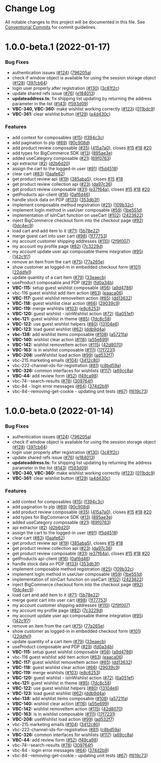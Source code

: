# Change Log

All notable changes to this project will be documented in this file.
See [Conventional Commits](https://conventionalcommits.org) for commit guidelines.


# 1.0.0-beta.1 (2022-01-17)


### Bug Fixes

* authentication issues ([#124](https://github.com/vuestorefront/bigcommerce/issues/124)) ([796205a](https://github.com/vuestorefront/bigcommerce/commit/796205aec0cfd3ab468e9734f7977aadc5ccc9ad))
* check if window object is available for using the session storage object ([#128](https://github.com/vuestorefront/bigcommerce/issues/128)) ([397cb64](https://github.com/vuestorefront/bigcommerce/commit/397cb648cd4caafbb7ff7317ee3d1c5a70c01b77))
* login user properly after registration ([#130](https://github.com/vuestorefront/bigcommerce/issues/130)) ([3c81f2c](https://github.com/vuestorefront/bigcommerce/commit/3c81f2c09873e99058dd753d55ae509e76742872))
* update shared refs issue ([#76](https://github.com/vuestorefront/bigcommerce/issues/76)) ([e184013](https://github.com/vuestorefront/bigcommerce/commit/e1840134a51f4ce9b293b97cd5a68c25d4d952f2))
* **updateaddress.ts:** fix shipping list updating by returning the address parameter in the list ([#143](https://github.com/vuestorefront/bigcommerce/issues/143)) ([f593d09](https://github.com/vuestorefront/bigcommerce/commit/f593d0929be0b82bb535d51bd34f863cf4c5c856))
* **VBC-340, VBC-360:** make wishlist working correctly ([#123](https://github.com/vuestorefront/bigcommerce/issues/123)) ([011bdc9](https://github.com/vuestorefront/bigcommerce/commit/011bdc9325fa36b718b1a34cbb2a1a0bc1dca7cd))
* **VBC-361:** clear wishlist button ([#129](https://github.com/vuestorefront/bigcommerce/issues/129)) ([a4d430c](https://github.com/vuestorefront/bigcommerce/commit/a4d430c65fecbe7c9fc4655d31c1d18c2ceec36c))


### Features

* add context for composables ([#15](https://github.com/vuestorefront/bigcommerce/issues/15)) ([f394c3c](https://github.com/vuestorefront/bigcommerce/commit/f394c3c65725d2f96dfd9c1ce9e7ea91a990b6c8))
* add pagination to plp ([#69](https://github.com/vuestorefront/bigcommerce/issues/69)) ([90c908d](https://github.com/vuestorefront/bigcommerce/commit/90c908d873c9aad25c3f2ab3e838f57e1ce0f6ab))
* add product review composable ([#35](https://github.com/vuestorefront/bigcommerce/issues/35)) ([415a7a0](https://github.com/vuestorefront/bigcommerce/commit/415a7a0b547ea8501a5af3d65f0b4ca45d68f160)), closes [#15](https://github.com/vuestorefront/bigcommerce/issues/15) [#18](https://github.com/vuestorefront/bigcommerce/issues/18) [#20](https://github.com/vuestorefront/bigcommerce/issues/20)
* add types for BigCommerce SDK ([#13](https://github.com/vuestorefront/bigcommerce/issues/13)) ([895ae3e](https://github.com/vuestorefront/bigcommerce/commit/895ae3e621f1b16efa9496a8196eda1175bac9e3))
* added useCategory composable ([#21](https://github.com/vuestorefront/bigcommerce/issues/21)) ([69f0763](https://github.com/vuestorefront/bigcommerce/commit/69f0763f3475b104e420b2a170cb63ecbe6172b5))
* api extractor ([#2](https://github.com/vuestorefront/bigcommerce/issues/2)) ([d2b6d20](https://github.com/vuestorefront/bigcommerce/commit/d2b6d203d30e31ec39182f75dce01b876356fb23))
* assign the cart to the logged-in user ([#91](https://github.com/vuestorefront/bigcommerce/issues/91)) ([f5d4518](https://github.com/vuestorefront/bigcommerce/commit/f5d4518695b2f39de2842696d3b626905b05972b))
* clear cart ([#83](https://github.com/vuestorefront/bigcommerce/issues/83)) ([0aafe62](https://github.com/vuestorefront/bigcommerce/commit/0aafe628de4c5a564043893e767974f6d686afeb))
* get product review api ([#19](https://github.com/vuestorefront/bigcommerce/issues/19)) ([385aba5](https://github.com/vuestorefront/bigcommerce/commit/385aba5385ef51118b6245219f45a7e0fe417c97)), closes [#15](https://github.com/vuestorefront/bigcommerce/issues/15) [#18](https://github.com/vuestorefront/bigcommerce/issues/18)
* get product review collection api ([#23](https://github.com/vuestorefront/bigcommerce/issues/23)) ([da97c36](https://github.com/vuestorefront/bigcommerce/commit/da97c36002957e29bc1c936ad966f453cc3bf61d))
* get product review composable ([#31](https://github.com/vuestorefront/bigcommerce/issues/31)) ([e37f64a](https://github.com/vuestorefront/bigcommerce/commit/e37f64a970817708bc2e20fb35b4b0dbb9e5307b)), closes [#15](https://github.com/vuestorefront/bigcommerce/issues/15) [#18](https://github.com/vuestorefront/bigcommerce/issues/18) [#20](https://github.com/vuestorefront/bigcommerce/issues/20)
* getProducts api-client ([#16](https://github.com/vuestorefront/bigcommerce/issues/16)) ([0af6d46](https://github.com/vuestorefront/bigcommerce/commit/0af6d463f4a4f92a86286b3eb91a9256572f07fd))
* handle stock data on PDP ([#133](https://github.com/vuestorefront/bigcommerce/issues/133)) ([353db3f](https://github.com/vuestorefront/bigcommerce/commit/353db3fbe39c6d23965f1027bc7cd8720726a4be))
* implement composable method registration ([#25](https://github.com/vuestorefront/bigcommerce/issues/25)) ([109b32c](https://github.com/vuestorefront/bigcommerce/commit/109b32c1ae709a8491528fe09588eb39ef3d8a36))
* implement logIn method in useUser composable ([#59](https://github.com/vuestorefront/bigcommerce/issues/59)) ([1be551d](https://github.com/vuestorefront/bigcommerce/commit/1be551d40a3f92ec0c9ac8fc38165299aeaf2253))
* implementation of isInCart function on useCart ([#102](https://github.com/vuestorefront/bigcommerce/issues/102)) ([2423822](https://github.com/vuestorefront/bigcommerce/commit/2423822d7aee96285054559125c2f11f2b045fc3))
* inject BigCommerce checkout form into the checkout page ([#92](https://github.com/vuestorefront/bigcommerce/issues/92)) ([0dc4ec9](https://github.com/vuestorefront/bigcommerce/commit/0dc4ec9c1930907b814df5712d397e55e4d13e25))
* load cart and add item to it ([#71](https://github.com/vuestorefront/bigcommerce/issues/71)) ([5b78e22](https://github.com/vuestorefront/bigcommerce/commit/5b78e22a4b0175cb814d200c9a5b76207aeca205))
* merge guest cart into user cart ([#98](https://github.com/vuestorefront/bigcommerce/issues/98)) ([1f77753](https://github.com/vuestorefront/bigcommerce/commit/1f7775335a90fae3ee9238170671c6e12ad9c705))
* my account customer shipping addresses ([#110](https://github.com/vuestorefront/bigcommerce/issues/110)) ([2f9f007](https://github.com/vuestorefront/bigcommerce/commit/2f9f00721ed25f99e70c198ebbb50ad7d281301e))
* my account my profile page ([#82](https://github.com/vuestorefront/bigcommerce/issues/82)) ([7c3229d](https://github.com/vuestorefront/bigcommerce/commit/7c3229def224cd77b806f88ead0d40674a4e1ec5))
* my account update user api composable theme integration ([#95](https://github.com/vuestorefront/bigcommerce/issues/95)) ([142c1f7](https://github.com/vuestorefront/bigcommerce/commit/142c1f78c1b34de649f2f9b3c5a8eea5881373c3))
* remove an item from the cart ([#75](https://github.com/vuestorefront/bigcommerce/issues/75)) ([77a265e](https://github.com/vuestorefront/bigcommerce/commit/77a265eb9bfabacc9f0f230aa8028b0587fb4a4b))
* show customer as logged-in in embedded checkout form ([#101](https://github.com/vuestorefront/bigcommerce/issues/101)) ([22ddfe1](https://github.com/vuestorefront/bigcommerce/commit/22ddfe1759422b7f1d888e387c6c00ca62ec1e9d))
* update quantity of a cart item ([#79](https://github.com/vuestorefront/bigcommerce/issues/79)) ([33eaecb](https://github.com/vuestorefront/bigcommerce/commit/33eaecba0ff993b288c9bfdf9f6b384df6d10231))
* useProduct composable and PDP ([#29](https://github.com/vuestorefront/bigcommerce/issues/29)) ([fd0a34b](https://github.com/vuestorefront/bigcommerce/commit/fd0a34b3186e97123bf6c8bed49ae69af2722c09))
* **VBC-115:** setup guest wishlist composable ([#56](https://github.com/vuestorefront/bigcommerce/issues/56)) ([a9d4786](https://github.com/vuestorefront/bigcommerce/commit/a9d4786ab0a54c32022acd2fabe7b4e7236860d2))
* vbc-116 guest wishlist add item action ([#63](https://github.com/vuestorefront/bigcommerce/issues/63)) ([eaaca06](https://github.com/vuestorefront/bigcommerce/commit/eaaca06db667e28b01ed9f220158ce5f98428778))
* **VBC-117:** guest wishlist removeItem action ([#65](https://github.com/vuestorefront/bigcommerce/issues/65)) ([dd13632](https://github.com/vuestorefront/bigcommerce/commit/dd1363245579a7eae32fdf0412ff5a0849435fbe))
* **VBC-118:** guest wishlist clear action ([#66](https://github.com/vuestorefront/bigcommerce/issues/66)) ([29039c9](https://github.com/vuestorefront/bigcommerce/commit/29039c912803339d9a382cc0e045c6f7952d59d0))
* **VBC-119:** merge wishlists ([#103](https://github.com/vuestorefront/bigcommerce/issues/103)) ([e8c6253](https://github.com/vuestorefront/bigcommerce/commit/e8c625377e93bba02f4eebd9921d8f583efa54f8))
* **VBC-120:** guest wishlist - isInWishlist action ([#72](https://github.com/vuestorefront/bigcommerce/issues/72)) ([6a051ef](https://github.com/vuestorefront/bigcommerce/commit/6a051ef8d5cd1f36008674a40cb6daff9bc5194d))
* **vbc-121:** guest wishlist in theme ([#85](https://github.com/vuestorefront/bigcommerce/issues/85)) ([7dc8c58](https://github.com/vuestorefront/bigcommerce/commit/7dc8c5881135cfa9026e06c1eaebae4fe8920a15))
* **VBC-122:** use guest wishlist helpers ([#80](https://github.com/vuestorefront/bigcommerce/issues/80)) ([13104e6](https://github.com/vuestorefront/bigcommerce/commit/13104e68f58a0d3764e53cc6ddcc029ec4657454))
* **VBC-123:** load guest wishlist ([#62](https://github.com/vuestorefront/bigcommerce/issues/62)) ([ddb9d4a](https://github.com/vuestorefront/bigcommerce/commit/ddb9d4a85ba46914bcf3662bd5b84c8e3e91620d))
* **vbc-138:** add wishlist items composable ([#108](https://github.com/vuestorefront/bigcommerce/issues/108)) ([a5721fa](https://github.com/vuestorefront/bigcommerce/commit/a5721fa0ffa32a7f620acd5a2baaefbd318dfa86))
* **VBC-140:** wishlist clear action ([#116](https://github.com/vuestorefront/bigcommerce/issues/116)) ([a55e699](https://github.com/vuestorefront/bigcommerce/commit/a55e6994416da693d8b4be9d06da60bd0541c34d))
* **VBC-142:** wishlist removeItem action ([#115](https://github.com/vuestorefront/bigcommerce/issues/115)) ([42d8070](https://github.com/vuestorefront/bigcommerce/commit/42d80700661460622341228e2c73ad4d7ef0bf1f))
* **VBC-163:** is in wishlist composable ([#111](https://github.com/vuestorefront/bigcommerce/issues/111)) ([17f7231](https://github.com/vuestorefront/bigcommerce/commit/17f7231275846162fb58f3abd56abfaa7a242fd1))
* **VBC-208:** useWishlist load action ([#99](https://github.com/vuestorefront/bigcommerce/issues/99)) ([ad532f7](https://github.com/vuestorefront/bigcommerce/commit/ad532f7189b8fb464d00d43e65c863227598dd37))
* vbc-215 marketing emails ([#104](https://github.com/vuestorefront/bigcommerce/issues/104)) ([3412c80](https://github.com/vuestorefront/bigcommerce/commit/3412c80475ce7cc1945604256bac3898f346e5bf))
* vbc-222-channel-ids-for-registration ([#81](https://github.com/vuestorefront/bigcommerce/issues/81)) ([c8bd59a](https://github.com/vuestorefront/bigcommerce/commit/c8bd59ab3171e751fb09991faf419fef04a30705))
* **VBC-326:** common interfaces for wishlists ([#117](https://github.com/vuestorefront/bigcommerce/issues/117)) ([a69cc8a](https://github.com/vuestorefront/bigcommerce/commit/a69cc8a098d117a3815487e79689ecba5462dc2a))
* **VBC-44:** add review form ([#52](https://github.com/vuestorefront/bigcommerce/issues/52)) ([f49ca98](https://github.com/vuestorefront/bigcommerce/commit/f49ca98c4541555bf1888c7375ce36510a5782ad))
* vbc-74--search-results ([#78](https://github.com/vuestorefront/bigcommerce/issues/78)) ([309764f](https://github.com/vuestorefront/bigcommerce/commit/309764f3c4a2311a90b664d146f5c4fb2955a695))
* vbc-84 - login error messages ([#64](https://github.com/vuestorefront/bigcommerce/issues/64)) ([374d2b9](https://github.com/vuestorefront/bigcommerce/commit/374d2b9679ed3dfecd28febdc77e84b37aa8cbf6))
* vbc-84--removing-get-cookie - updating unit tests ([#67](https://github.com/vuestorefront/bigcommerce/issues/67)) ([f619c73](https://github.com/vuestorefront/bigcommerce/commit/f619c73d9e21c131ce76d408525d7b91a7f92d3e))


# 1.0.0-beta.0 (2022-01-14)


### Bug Fixes

* authentication issues ([#124](https://github.com/vuestorefront/bigcommerce/issues/124)) ([796205a](https://github.com/vuestorefront/bigcommerce/commit/796205aec0cfd3ab468e9734f7977aadc5ccc9ad))
* check if window object is available for using the session storage object ([#128](https://github.com/vuestorefront/bigcommerce/issues/128)) ([397cb64](https://github.com/vuestorefront/bigcommerce/commit/397cb648cd4caafbb7ff7317ee3d1c5a70c01b77))
* login user properly after registration ([#130](https://github.com/vuestorefront/bigcommerce/issues/130)) ([3c81f2c](https://github.com/vuestorefront/bigcommerce/commit/3c81f2c09873e99058dd753d55ae509e76742872))
* update shared refs issue ([#76](https://github.com/vuestorefront/bigcommerce/issues/76)) ([e184013](https://github.com/vuestorefront/bigcommerce/commit/e1840134a51f4ce9b293b97cd5a68c25d4d952f2))
* **updateaddress.ts:** fix shipping list updating by returning the address parameter in the list ([#143](https://github.com/vuestorefront/bigcommerce/issues/143)) ([f593d09](https://github.com/vuestorefront/bigcommerce/commit/f593d0929be0b82bb535d51bd34f863cf4c5c856))
* **VBC-340, VBC-360:** make wishlist working correctly ([#123](https://github.com/vuestorefront/bigcommerce/issues/123)) ([011bdc9](https://github.com/vuestorefront/bigcommerce/commit/011bdc9325fa36b718b1a34cbb2a1a0bc1dca7cd))
* **VBC-361:** clear wishlist button ([#129](https://github.com/vuestorefront/bigcommerce/issues/129)) ([a4d430c](https://github.com/vuestorefront/bigcommerce/commit/a4d430c65fecbe7c9fc4655d31c1d18c2ceec36c))


### Features

* add context for composables ([#15](https://github.com/vuestorefront/bigcommerce/issues/15)) ([f394c3c](https://github.com/vuestorefront/bigcommerce/commit/f394c3c65725d2f96dfd9c1ce9e7ea91a990b6c8))
* add pagination to plp ([#69](https://github.com/vuestorefront/bigcommerce/issues/69)) ([90c908d](https://github.com/vuestorefront/bigcommerce/commit/90c908d873c9aad25c3f2ab3e838f57e1ce0f6ab))
* add product review composable ([#35](https://github.com/vuestorefront/bigcommerce/issues/35)) ([415a7a0](https://github.com/vuestorefront/bigcommerce/commit/415a7a0b547ea8501a5af3d65f0b4ca45d68f160)), closes [#15](https://github.com/vuestorefront/bigcommerce/issues/15) [#18](https://github.com/vuestorefront/bigcommerce/issues/18) [#20](https://github.com/vuestorefront/bigcommerce/issues/20)
* add types for BigCommerce SDK ([#13](https://github.com/vuestorefront/bigcommerce/issues/13)) ([895ae3e](https://github.com/vuestorefront/bigcommerce/commit/895ae3e621f1b16efa9496a8196eda1175bac9e3))
* added useCategory composable ([#21](https://github.com/vuestorefront/bigcommerce/issues/21)) ([69f0763](https://github.com/vuestorefront/bigcommerce/commit/69f0763f3475b104e420b2a170cb63ecbe6172b5))
* api extractor ([#2](https://github.com/vuestorefront/bigcommerce/issues/2)) ([d2b6d20](https://github.com/vuestorefront/bigcommerce/commit/d2b6d203d30e31ec39182f75dce01b876356fb23))
* assign the cart to the logged-in user ([#91](https://github.com/vuestorefront/bigcommerce/issues/91)) ([f5d4518](https://github.com/vuestorefront/bigcommerce/commit/f5d4518695b2f39de2842696d3b626905b05972b))
* clear cart ([#83](https://github.com/vuestorefront/bigcommerce/issues/83)) ([0aafe62](https://github.com/vuestorefront/bigcommerce/commit/0aafe628de4c5a564043893e767974f6d686afeb))
* get product review api ([#19](https://github.com/vuestorefront/bigcommerce/issues/19)) ([385aba5](https://github.com/vuestorefront/bigcommerce/commit/385aba5385ef51118b6245219f45a7e0fe417c97)), closes [#15](https://github.com/vuestorefront/bigcommerce/issues/15) [#18](https://github.com/vuestorefront/bigcommerce/issues/18)
* get product review collection api ([#23](https://github.com/vuestorefront/bigcommerce/issues/23)) ([da97c36](https://github.com/vuestorefront/bigcommerce/commit/da97c36002957e29bc1c936ad966f453cc3bf61d))
* get product review composable ([#31](https://github.com/vuestorefront/bigcommerce/issues/31)) ([e37f64a](https://github.com/vuestorefront/bigcommerce/commit/e37f64a970817708bc2e20fb35b4b0dbb9e5307b)), closes [#15](https://github.com/vuestorefront/bigcommerce/issues/15) [#18](https://github.com/vuestorefront/bigcommerce/issues/18) [#20](https://github.com/vuestorefront/bigcommerce/issues/20)
* getProducts api-client ([#16](https://github.com/vuestorefront/bigcommerce/issues/16)) ([0af6d46](https://github.com/vuestorefront/bigcommerce/commit/0af6d463f4a4f92a86286b3eb91a9256572f07fd))
* handle stock data on PDP ([#133](https://github.com/vuestorefront/bigcommerce/issues/133)) ([353db3f](https://github.com/vuestorefront/bigcommerce/commit/353db3fbe39c6d23965f1027bc7cd8720726a4be))
* implement composable method registration ([#25](https://github.com/vuestorefront/bigcommerce/issues/25)) ([109b32c](https://github.com/vuestorefront/bigcommerce/commit/109b32c1ae709a8491528fe09588eb39ef3d8a36))
* implement logIn method in useUser composable ([#59](https://github.com/vuestorefront/bigcommerce/issues/59)) ([1be551d](https://github.com/vuestorefront/bigcommerce/commit/1be551d40a3f92ec0c9ac8fc38165299aeaf2253))
* implementation of isInCart function on useCart ([#102](https://github.com/vuestorefront/bigcommerce/issues/102)) ([2423822](https://github.com/vuestorefront/bigcommerce/commit/2423822d7aee96285054559125c2f11f2b045fc3))
* inject BigCommerce checkout form into the checkout page ([#92](https://github.com/vuestorefront/bigcommerce/issues/92)) ([0dc4ec9](https://github.com/vuestorefront/bigcommerce/commit/0dc4ec9c1930907b814df5712d397e55e4d13e25))
* load cart and add item to it ([#71](https://github.com/vuestorefront/bigcommerce/issues/71)) ([5b78e22](https://github.com/vuestorefront/bigcommerce/commit/5b78e22a4b0175cb814d200c9a5b76207aeca205))
* merge guest cart into user cart ([#98](https://github.com/vuestorefront/bigcommerce/issues/98)) ([1f77753](https://github.com/vuestorefront/bigcommerce/commit/1f7775335a90fae3ee9238170671c6e12ad9c705))
* my account customer shipping addresses ([#110](https://github.com/vuestorefront/bigcommerce/issues/110)) ([2f9f007](https://github.com/vuestorefront/bigcommerce/commit/2f9f00721ed25f99e70c198ebbb50ad7d281301e))
* my account my profile page ([#82](https://github.com/vuestorefront/bigcommerce/issues/82)) ([7c3229d](https://github.com/vuestorefront/bigcommerce/commit/7c3229def224cd77b806f88ead0d40674a4e1ec5))
* my account update user api composable theme integration ([#95](https://github.com/vuestorefront/bigcommerce/issues/95)) ([142c1f7](https://github.com/vuestorefront/bigcommerce/commit/142c1f78c1b34de649f2f9b3c5a8eea5881373c3))
* remove an item from the cart ([#75](https://github.com/vuestorefront/bigcommerce/issues/75)) ([77a265e](https://github.com/vuestorefront/bigcommerce/commit/77a265eb9bfabacc9f0f230aa8028b0587fb4a4b))
* show customer as logged-in in embedded checkout form ([#101](https://github.com/vuestorefront/bigcommerce/issues/101)) ([22ddfe1](https://github.com/vuestorefront/bigcommerce/commit/22ddfe1759422b7f1d888e387c6c00ca62ec1e9d))
* update quantity of a cart item ([#79](https://github.com/vuestorefront/bigcommerce/issues/79)) ([33eaecb](https://github.com/vuestorefront/bigcommerce/commit/33eaecba0ff993b288c9bfdf9f6b384df6d10231))
* useProduct composable and PDP ([#29](https://github.com/vuestorefront/bigcommerce/issues/29)) ([fd0a34b](https://github.com/vuestorefront/bigcommerce/commit/fd0a34b3186e97123bf6c8bed49ae69af2722c09))
* **VBC-115:** setup guest wishlist composable ([#56](https://github.com/vuestorefront/bigcommerce/issues/56)) ([a9d4786](https://github.com/vuestorefront/bigcommerce/commit/a9d4786ab0a54c32022acd2fabe7b4e7236860d2))
* vbc-116 guest wishlist add item action ([#63](https://github.com/vuestorefront/bigcommerce/issues/63)) ([eaaca06](https://github.com/vuestorefront/bigcommerce/commit/eaaca06db667e28b01ed9f220158ce5f98428778))
* **VBC-117:** guest wishlist removeItem action ([#65](https://github.com/vuestorefront/bigcommerce/issues/65)) ([dd13632](https://github.com/vuestorefront/bigcommerce/commit/dd1363245579a7eae32fdf0412ff5a0849435fbe))
* **VBC-118:** guest wishlist clear action ([#66](https://github.com/vuestorefront/bigcommerce/issues/66)) ([29039c9](https://github.com/vuestorefront/bigcommerce/commit/29039c912803339d9a382cc0e045c6f7952d59d0))
* **VBC-119:** merge wishlists ([#103](https://github.com/vuestorefront/bigcommerce/issues/103)) ([e8c6253](https://github.com/vuestorefront/bigcommerce/commit/e8c625377e93bba02f4eebd9921d8f583efa54f8))
* **VBC-120:** guest wishlist - isInWishlist action ([#72](https://github.com/vuestorefront/bigcommerce/issues/72)) ([6a051ef](https://github.com/vuestorefront/bigcommerce/commit/6a051ef8d5cd1f36008674a40cb6daff9bc5194d))
* **vbc-121:** guest wishlist in theme ([#85](https://github.com/vuestorefront/bigcommerce/issues/85)) ([7dc8c58](https://github.com/vuestorefront/bigcommerce/commit/7dc8c5881135cfa9026e06c1eaebae4fe8920a15))
* **VBC-122:** use guest wishlist helpers ([#80](https://github.com/vuestorefront/bigcommerce/issues/80)) ([13104e6](https://github.com/vuestorefront/bigcommerce/commit/13104e68f58a0d3764e53cc6ddcc029ec4657454))
* **VBC-123:** load guest wishlist ([#62](https://github.com/vuestorefront/bigcommerce/issues/62)) ([ddb9d4a](https://github.com/vuestorefront/bigcommerce/commit/ddb9d4a85ba46914bcf3662bd5b84c8e3e91620d))
* **vbc-138:** add wishlist items composable ([#108](https://github.com/vuestorefront/bigcommerce/issues/108)) ([a5721fa](https://github.com/vuestorefront/bigcommerce/commit/a5721fa0ffa32a7f620acd5a2baaefbd318dfa86))
* **VBC-140:** wishlist clear action ([#116](https://github.com/vuestorefront/bigcommerce/issues/116)) ([a55e699](https://github.com/vuestorefront/bigcommerce/commit/a55e6994416da693d8b4be9d06da60bd0541c34d))
* **VBC-142:** wishlist removeItem action ([#115](https://github.com/vuestorefront/bigcommerce/issues/115)) ([42d8070](https://github.com/vuestorefront/bigcommerce/commit/42d80700661460622341228e2c73ad4d7ef0bf1f))
* **VBC-163:** is in wishlist composable ([#111](https://github.com/vuestorefront/bigcommerce/issues/111)) ([17f7231](https://github.com/vuestorefront/bigcommerce/commit/17f7231275846162fb58f3abd56abfaa7a242fd1))
* **VBC-208:** useWishlist load action ([#99](https://github.com/vuestorefront/bigcommerce/issues/99)) ([ad532f7](https://github.com/vuestorefront/bigcommerce/commit/ad532f7189b8fb464d00d43e65c863227598dd37))
* vbc-215 marketing emails ([#104](https://github.com/vuestorefront/bigcommerce/issues/104)) ([3412c80](https://github.com/vuestorefront/bigcommerce/commit/3412c80475ce7cc1945604256bac3898f346e5bf))
* vbc-222-channel-ids-for-registration ([#81](https://github.com/vuestorefront/bigcommerce/issues/81)) ([c8bd59a](https://github.com/vuestorefront/bigcommerce/commit/c8bd59ab3171e751fb09991faf419fef04a30705))
* **VBC-326:** common interfaces for wishlists ([#117](https://github.com/vuestorefront/bigcommerce/issues/117)) ([a69cc8a](https://github.com/vuestorefront/bigcommerce/commit/a69cc8a098d117a3815487e79689ecba5462dc2a))
* **VBC-44:** add review form ([#52](https://github.com/vuestorefront/bigcommerce/issues/52)) ([f49ca98](https://github.com/vuestorefront/bigcommerce/commit/f49ca98c4541555bf1888c7375ce36510a5782ad))
* vbc-74--search-results ([#78](https://github.com/vuestorefront/bigcommerce/issues/78)) ([309764f](https://github.com/vuestorefront/bigcommerce/commit/309764f3c4a2311a90b664d146f5c4fb2955a695))
* vbc-84 - login error messages ([#64](https://github.com/vuestorefront/bigcommerce/issues/64)) ([374d2b9](https://github.com/vuestorefront/bigcommerce/commit/374d2b9679ed3dfecd28febdc77e84b37aa8cbf6))
* vbc-84--removing-get-cookie - updating unit tests ([#67](https://github.com/vuestorefront/bigcommerce/issues/67)) ([f619c73](https://github.com/vuestorefront/bigcommerce/commit/f619c73d9e21c131ce76d408525d7b91a7f92d3e))
